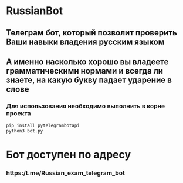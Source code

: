 # RussianBot
## Телеграм бот, который позволит проверить Ваши навыки владения русским языком
## А именно насколько хорошо вы владеете грамматическими нормами и всегда ли знаете, на какую букву падает ударение в слове
### Для использования необходимо выполнить в корне проекта
~~~bash
pip install pytelegrambotapi
python3 bot.py
~~~
# Бот доступен по адресу
### https:/t.me/Russian_exam_telegram_bot
